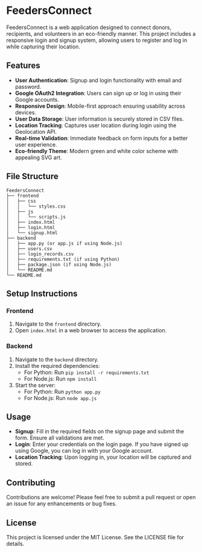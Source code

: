 # FeedersConnect

FeedersConnect is a web application designed to connect donors, recipients, and volunteers in an eco-friendly manner. This project includes a responsive login and signup system, allowing users to register and log in while capturing their location.

## Features

- **User Authentication**: Signup and login functionality with email and password.
- **Google OAuth2 Integration**: Users can sign up or log in using their Google accounts.
- **Responsive Design**: Mobile-first approach ensuring usability across devices.
- **User Data Storage**: User information is securely stored in CSV files.
- **Location Tracking**: Captures user location during login using the Geolocation API.
- **Real-time Validation**: Immediate feedback on form inputs for a better user experience.
- **Eco-friendly Theme**: Modern green and white color scheme with appealing SVG art.

## File Structure

```
FeedersConnect
├── frontend
│   ├── css
│   │   └── styles.css
│   ├── js
│   │   └── scripts.js
│   ├── index.html
│   ├── login.html
│   └── signup.html
├── backend
│   ├── app.py (or app.js if using Node.js)
│   ├── users.csv
│   ├── login_records.csv
│   ├── requirements.txt (if using Python)
│   ├── package.json (if using Node.js)
│   └── README.md
└── README.md
```

## Setup Instructions

### Frontend

1. Navigate to the `frontend` directory.
2. Open `index.html` in a web browser to access the application.

### Backend

1. Navigate to the `backend` directory.
2. Install the required dependencies:
   - For Python: Run `pip install -r requirements.txt`
   - For Node.js: Run `npm install`
3. Start the server:
   - For Python: Run `python app.py`
   - For Node.js: Run `node app.js`

## Usage

- **Signup**: Fill in the required fields on the signup page and submit the form. Ensure all validations are met.
- **Login**: Enter your credentials on the login page. If you have signed up using Google, you can log in with your Google account.
- **Location Tracking**: Upon logging in, your location will be captured and stored.

## Contributing

Contributions are welcome! Please feel free to submit a pull request or open an issue for any enhancements or bug fixes.

## License

This project is licensed under the MIT License. See the LICENSE file for details.